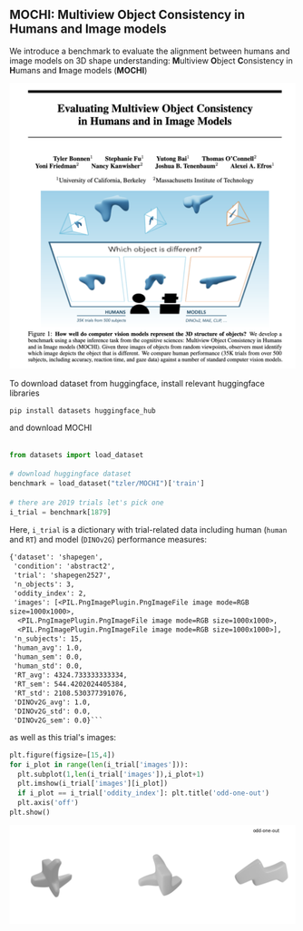 ## MOCHI: Multiview Object Consistency in Humans and Image models

We introduce a benchmark to evaluate the alignment between humans and image models on 3D shape understanding: **M**ultiview **O**bject **C**onsistency in **H**umans and **I**mage models (**MOCHI**)

<img src="assets/teaser.png" alt="teaser"/>

To download dataset from huggingface, install relevant huggingface libraries
```
pip install datasets huggingface_hub
```

and download MOCHI 

```python

from datasets import load_dataset

# download huggingface dataset 
benchmark = load_dataset("tzler/MOCHI")['train']

# there are 2019 trials let's pick one 
i_trial = benchmark[1879]
```

Here, `i_trial` is a dictionary with trial-related data including human (`human` and `RT`) and model (`DINOv2G`) performance measures: 

```
{'dataset': 'shapegen',
 'condition': 'abstract2',
 'trial': 'shapegen2527',
 'n_objects': 3,
 'oddity_index': 2,
 'images': [<PIL.PngImagePlugin.PngImageFile image mode=RGB size=1000x1000>,
  <PIL.PngImagePlugin.PngImageFile image mode=RGB size=1000x1000>,
  <PIL.PngImagePlugin.PngImageFile image mode=RGB size=1000x1000>],
 'n_subjects': 15,
 'human_avg': 1.0,
 'human_sem': 0.0,
 'human_std': 0.0,
 'RT_avg': 4324.733333333334,
 'RT_sem': 544.4202024405384,
 'RT_std': 2108.530377391076,
 'DINOv2G_avg': 1.0,
 'DINOv2G_std': 0.0,
 'DINOv2G_sem': 0.0}```

```

as well as this trial's images: 

```python
plt.figure(figsize=[15,4])
for i_plot in range(len(i_trial['images'])):
  plt.subplot(1,len(i_trial['images']),i_plot+1)
  plt.imshow(i_trial['images'][i_plot])
  if i_plot == i_trial['oddity_index']: plt.title('odd-one-out')
  plt.axis('off')
plt.show()
```
<img src="assets/example_trial.png" alt="example trial"/>